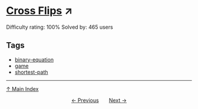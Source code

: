 # [Cross Flips](https://projecteuler.net/problem=331) ↗️

Difficulty rating: 100%
Solved by: 465 users
## Tags

- [binary-equation](../tags/binary-equation.md)
- [game](../tags/game.md)
- [shortest-path](../tags/shortest-path.md)



---

[↑ Main Index](../README.md)


<div align=center><a href='330.md'>← Previous</a> &nbsp;&nbsp; &nbsp;&nbsp;  <a href='332.md'>Next →</a></div>
